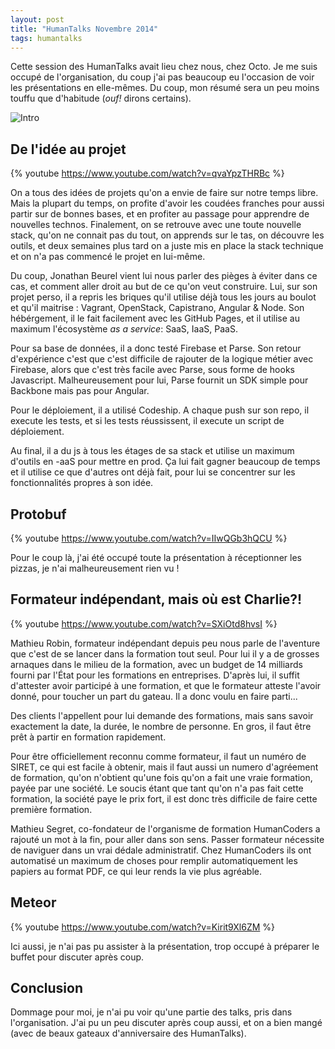 ```yaml
---
layout: post
title: "HumanTalks Novembre 2014"
tags: humantalks
---
```


Cette session des HumanTalks avait lieu chez nous, chez Octo. Je me suis occupé
de l'organisation, du coup j'ai pas beaucoup eu l'occasion de voir les
présentations en elle-mêmes. Du coup, mon résumé sera un peu moins touffu que
d'habitude (_ouf!_ dirons certains).

![Intro](/img/2014-11-18/intro.jpg)

## De l'idée au projet

{% youtube https://www.youtube.com/watch?v=qvaYpzTHRBc %}

On a tous des idées de projets qu'on a envie de faire sur notre temps libre.
Mais la plupart du temps, on profite d'avoir les coudées franches pour aussi
partir sur de bonnes bases, et en profiter au passage pour apprendre de
nouvelles technos. Finalement, on se retrouve avec une toute nouvelle stack,
qu'on ne connait pas du tout, on apprends sur le tas, on découvre les outils,
et deux semaines plus tard on a juste mis en place la stack technique et on n'a
pas commencé le projet en lui-même.

Du coup, Jonathan Beurel vient lui nous parler des pièges à éviter dans ce cas,
et comment aller droit au but de ce qu'on veut construire. Lui, sur son projet
perso, il a repris les briques qu'il utilise déjà tous les jours au boulot et
qu'il maitrise : Vagrant, OpenStack, Capistrano, Angular & Node. Son
hébérgement, il le fait facilement avec les GitHub Pages, et il utilise au
maximum l'écosystème _as a service_: SaaS, IaaS, PaaS.

Pour sa base de données, il a donc testé Firebase et Parse. Son retour
d'expérience c'est que c'est difficile de rajouter de la logique métier avec
Firebase, alors que c'est très facile avec Parse, sous forme de hooks
Javascript. Malheureusement pour lui, Parse fournit un SDK simple pour
Backbone mais pas pour Angular.

Pour le déploiement, il a utilisé Codeship. A chaque push sur son repo, il
execute les tests, et si les tests réussissent, il execute un script de
déploiement.

Au final, il a du js à tous les étages de sa stack et utilise un maximum
d'outils en -aaS pour mettre en prod. Ça lui fait gagner beaucoup de temps et
il utilise ce que d'autres ont déjà fait, pour lui se concentrer sur les
fonctionnalités propres à son idée.


## Protobuf

{% youtube https://www.youtube.com/watch?v=IIwQGb3hQCU %}

Pour le coup là, j'ai été occupé toute la présentation à réceptionner les
pizzas, je n'ai malheureusement rien vu !


## Formateur indépendant, mais où est Charlie?!

{% youtube https://www.youtube.com/watch?v=SXiOtd8hvsI %}

Mathieu Robin, formateur indépendant depuis peu nous parle de l'aventure que
c'est de se lancer dans la formation tout seul. Pour lui il y a de grosses
arnaques dans le milieu de la formation, avec un budget de 14 milliards fourni
par l'État pour les formations en entreprises. D'après lui, il suffit
d'attester avoir participé à une formation, et que le formateur atteste l'avoir
donné, pour toucher un part du gateau. Il a donc voulu en faire parti...

Des clients l'appellent pour lui demande des formations, mais sans savoir
exactement la date, la durée, le nombre de personne. En gros, il faut être prêt
à partir en formation rapidement.

Pour être officiellement reconnu comme formateur, il faut un numéro de SIRET,
ce qui est facile à obtenir, mais il faut aussi un numero d'agréement de
formation, qu'on n'obtient qu'une fois qu'on a fait une vraie formation, payée
par une société. Le soucis étant que tant qu'on n'a pas fait cette formation,
la société paye le prix fort, il est donc très difficile de faire cette
première formation.

Mathieu Segret, co-fondateur de l'organisme de formation HumanCoders a rajouté
un mot à la fin, pour aller dans son sens. Passer formateur nécessite de
naviguer dans un vrai dédale administratif. Chez HumanCoders ils ont automatisé
un maximum de choses pour remplir automatiquement les papiers au format PDF, ce
qui leur rends la vie plus agréable.

## Meteor

{% youtube https://www.youtube.com/watch?v=Kirit9Xl6ZM %}

Ici aussi, je n'ai pas pu assister à la présentation, trop occupé à préparer le
buffet pour discuter après coup.

## Conclusion

Dommage pour moi, je n'ai pu voir qu'une partie des talks, pris dans
l'organisation. J'ai pu un peu discuter après coup aussi, et on a bien mangé
(avec de beaux gateaux d'anniversaire des HumanTalks).
